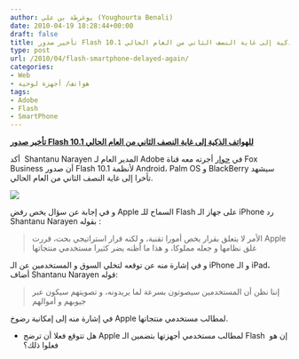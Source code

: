 ```yaml
---
author: يوغرطة بن علي (Youghourta Benali)
date: 2010-04-19 18:28:44+00:00
draft: false
title: تأخير صدور Flash 10.1 للهواتف الذكية إلى غاية النصف الثاني من العام الحالي
type: post
url: /2010/04/flash-smartphone-delayed-again/
categories:
- Web
- هواتف/ أجهزة لوحية
tags:
- Adobe
- Flash
- SmartPhone
---
```


[**تأخير صدور Flash 10.1 للهواتف الذكية إلى غاية النصف الثاني من العام الحالي**](https://www.it-scoop.com/2010/04/flash-smartphone-delayed-again/)


أكد  Shantanu Narayen المدير العام لـ Adobe في [حوار](http://video.foxbusiness.com/v/4148785/adobe-ceo-on-creative-suite-5-and-apple) أجرته معه قناة Fox Business أن صدور Flash 10.1 لأنظمة Android، Palm OS و BlackBerry سيشهد تأخرا إلى غاية النصف الثاني من العام الحالي.

[![](https://www.it-scoop.com/wp-content/uploads/2010/02/flash.jpeg)
](https://www.it-scoop.com/2010/04/flash-smartphone-delayed-again/)

و في إجابة عن سؤال يخص رفض Apple السماح للـ Flash على جهاز الـ iPhone رد Shantanu Narayen بقوله :


<blockquote>الأمر لا يتعلق بقرار يخص أمورا تقنية، و لكنه قرار استراتيجي بحت، قررت Apple غلق نظامها و جعله مملوكا، و هذا ما أظنه يضر كثيرا مستخدمي منتجاتها</blockquote>


و في إشارة منه عن توقعه لتخلي السوق و المستخدمين عن الـ iPhone و الـ iPad، أضاف Shantanu Narayen قوله:


<blockquote>إننا نظن أن المستخدمين سيصوتون بسرعة لما يريدونه، و تصويتهم سيكون عبر جيوبهم و أموالهم</blockquote>


في إشارة منه إلى إمكانية رضوخ Apple لمطالب مستخدمي منتجاتها.

- هل تتوقع فعلا أن ترضح Apple لمطالب مستخدمي أجهزتها بتضمين الـ Flash  إن هو فعلوا ذلك؟
